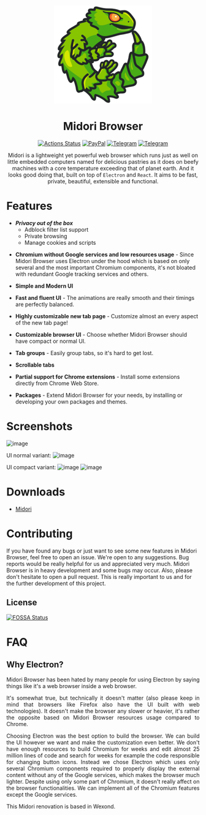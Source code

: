 <p align="center">
  <a href="https://astian.org/midori-browser/"><img src="static/icons/icon.png" width="256"></a>
</p>

<div align="center">
  <h1>Midori Browser</h1> 

[![Actions Status](https://img.shields.io/badge/GitLab-Midori--Browser-brightgreen?style=flat&logo=gitlab)](https://gitlab.com/midori-web/)
[![PayPal](https://img.shields.io/badge/PayPal-Donate-brightgreen?style=flat&logo=PayPal)](https://www.paypal.com/cgi-bin/webscr?cmd=_s-xclick&hosted_button_id=UQPXCVUG2CKNG&source=url)
[![Telegram](https://img.shields.io/badge/Telegram-EN-brightgreen?style=flat&logo=telegram)](https://t.me/midoriweb)
[![Telegram](https://img.shields.io/badge/Telegram-ES-brightgreen?style=flat&logo=telegram)](https://t.me/midoriwebes)

Midori is a lightweight yet powerful web browser which runs just as well on little embedded computers named for delicious pastries as it does on beefy machines with a core temperature exceeding that of planet earth. And it looks good doing that, built on top of <code>Electron</code> and <code>React</code>. It aims to be fast, private, beautiful, extensible and functional.
</div>

# Features

- ***Privacy out of the box***
  - Adblock filter list support
  - Private browsing
  - Manage cookies and scripts
<a/>

- **Chromium without Google services and low resources usage** - Since Midori Browser uses Electron under the hood which is based on only several and the most important Chromium components, it's not bloated with redundant Google tracking services and others.

- **Simple and Modern UI**

- **Fast and fluent UI** - The animations are really smooth and their timings are perfectly balanced.

- **Highly customizable new tab page** - Customize almost an every aspect of the new tab page!
- **Customizable browser UI** - Choose whether Midori Browser should have compact or normal UI.
- **Tab groups** - Easily group tabs, so it's hard to get lost.
- **Scrollable tabs**
- **Partial support for Chrome extensions** - Install some extensions directly from Chrome Web Store.
- **Packages** - Extend Midori Browser for your needs, by installing or developing your own packages and themes.

# Screenshots

![image](https://user-images.githubusercontent.com/11065386/81024159-d9388f80-8e72-11ea-85e7-6c30e3b66554.png)

UI normal variant:
![image](https://user-images.githubusercontent.com/11065386/81024186-f40b0400-8e72-11ea-976e-cd1ca1b43ad8.png)

UI compact variant:
![image](https://user-images.githubusercontent.com/11065386/81024222-13099600-8e73-11ea-9fc9-3c63a034403d.png)
![image](https://user-images.githubusercontent.com/11065386/81024252-2ddc0a80-8e73-11ea-9f2f-6c9a4a175c60.png)

# Downloads
- [Midori](astian.org/midori-browser/download)


# Contributing

If you have found any bugs or just want to see some new features in Midori Browser, feel free to open an issue. We're open to any suggestions. Bug reports would be really helpful for us and appreciated very much. Midori Browser is in heavy development and some bugs may occur. Also, please don't hesitate to open a pull request. This is really important to us and for the further development of this project.

## License

[![FOSSA Status](https://app.fossa.com/api/projects/git%2Bgithub.com%2Fgrupoastian%2Fmidori-desktop.svg?type=large)](https://app.fossa.com/projects/git%2Bgithub.com%2Fgrupoastian%2Fmidori-desktop?ref=badge_large)

# FAQ

## Why Electron?
<div style="text-align: justify;text-justify: inter-word;">
<p>
Midori Browser has been hated by many people for using Electron by saying things like it's a web browser inside a web browser.

It's somewhat true, but technically it doesn't matter (also please keep in mind that browsers like Firefox also have the UI built with web technologies). It doesn't make the browser any slower or heavier, it's rather the opposite based on Midori Browser resources usage compared to Chrome.

Choosing Electron was the best option to build the browser. We can build the UI however we want and make the customization even better. We don't have enough resources to build Chromium for weeks and edit almost 25 million lines of code and search for weeks for example the code responsible for changing button icons. Instead we chose Electron which uses only several Chromium components required to properly display the external content without any of the Google services, which makes the browser much lighter. Despite using only some part of Chromium, it doesn't really affect on the browser functionalities. We can implement all of the Chromium features except the Google services.
</p>
</div>

This Midori renovation is based in Wexond. 
